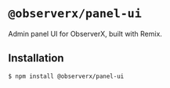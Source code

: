 # `@observerx/panel-ui`

Admin panel UI for ObserverX, built with Remix.

## Installation

```bash
$ npm install @observerx/panel-ui
```
